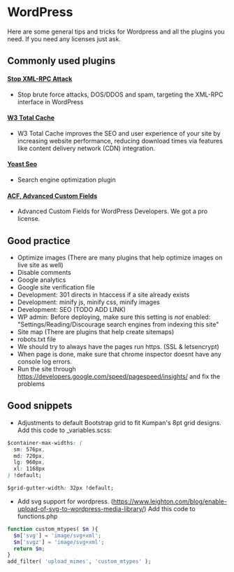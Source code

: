 # WordPress

Here are some general tips and tricks for Wordpress and all the plugins you need.
If you need any licenses just ask.

## Commonly used plugins

#### [Stop XML-RPC Attack](https://wordpress.org/plugins/stop-xmlrpc-attack/)

- Stop brute force attacks, DOS/DDOS and spam, targeting the XML-RPC interface in WordPress

#### [W3 Total Cache](https://wordpress.org/plugins/w3-total-cache/)

- W3 Total Cache improves the SEO and user experience of your site by increasing website performance, reducing download times via features like content delivery network (CDN) integration.

#### [Yoast Seo](https://wordpress.org/plugins/wordpress-seo/)

- Search engine optimization plugin

#### [ACF, Advanced Custom Fields](https://www.advancedcustomfields.com/)

- Advanced Custom Fields for WordPress Developers. We got a pro license.

## Good practice
- Optimize images (There are many plugins that help optimize images on live site as well)
- Disable comments
- Google analytics
- Google site verification file 
- Development: 301 directs in htaccess if a site already exists
- Development: minify js, minify css, minify images
- Development: SEO (TODO ADD LINK)
- WP admin: Before deploying, make sure this setting is *not* enabled: "Settings/Reading/Discourage search engines from indexing this site"
- Site map (There are plugins that help create sitemaps)
- robots.txt file
- We should try to always have the pages run https. (SSL & letsencrypt)
- When page is done, make sure that chrome inspector doesnt have any console log errors.
- Run the site through https://developers.google.com/speed/pagespeed/insights/ and fix the problems


## Good snippets
- Adjustments to default Bootstrap grid to fit Kumpan's 8pt grid designs.
Add this code to _variables.scss:
```css
$container-max-widths: (
  sm: 576px,
  md: 720px,
  lg: 960px,
  xl: 1168px
) !default;

$grid-gutter-width: 32px !default;
```

- Add svg support for wordpress. (https://www.leighton.com/blog/enable-upload-of-svg-to-wordpress-media-library/)
Add this code to functions.php
```php
function custom_mtypes( $m ){
  $m['svg'] = 'image/svg+xml';
  $m['svgz'] = 'image/svg+xml';
  return $m;
}
add_filter( 'upload_mimes', 'custom_mtypes' );
```
